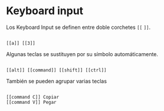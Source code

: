 # Keyboard input

Los Keyboard Input se definen entre doble corchetes `[[` `]]`.

```demoCode[markdown]

[[a]] [[3]]

```

Algunas teclas se sustituyen por su símbolo automáticamente.

```demoCode[markdown]

[[alt]] [[command]] [[shift]] [[ctrl]]

```

También se pueden agrupar varias teclas

```demoCode[markdown]

[[command C]] Copiar
[[command V]] Pegar


```

